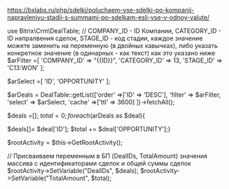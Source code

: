 https://bxlabs.ru/php/sdelki/poluchaem-vse-sdelki-po-kompanii-napravleniyu-stadii-s-summami-po-sdelkam-esli-vse-v-odnoy-valute/

use Bitrix\Crm\DealTable;
// COMPANY_ID - ID Компании, CATEGORY_ID - ID напралвения сделок, STAGE_ID - код стадии, каждое значение можете заменить на переменную (в двойных кавычках), либо указать конкретное значение (в одинарных - как текст) как это указано ниже
$arFilter =[
    'COMPANY_ID' => "{{ID}}",
    'CATEGORY_ID' => 13,
    'STAGE_ID' => 'C13:WON'
];

$arSelect =[
    'ID',
    'OPPORTUNITY'
];

$arDeals = DealTable::getList(['order' =>['ID' => 'DESC'],
    'filter' => $arFilter,
    'select' => $arSelect,
    'cache' =>['ttl' => 3600]
])->fetchAll();

$deals =[];
$total = 0;
foreach ($arDeals as $deal){

$deals[]= $deal['ID'];
$total += $deal['OPPORTUNITY'];}


$rootActivity = $this->GetRootActivity();

// Присваиваем переменным в БП (DealIDs, TotalAmount) значения массива с идентификаторами сделок и общей суммы сделок
$rootActivity->SetVariable("DealIDs", $deals);
$rootActivity->SetVariable("TotalAmount", $total);